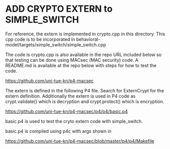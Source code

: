 # ADD CRYPTO EXTERN to SIMPLE_SWITCH

For reference, the extern is implemented in crypto.cpp in this directory.
This cpp code is to be incorporated in
behavioral-model/targets/simple_switch/simple_switch.cpp

The code is crypto.cpp is also available in the repo URL included below
so that testing can be done using MACsec (MAC security) code.  A
README.md is available at the repo below with steps for how to test
the code.

https://github.com/uni-tue-kn/p4-macsec

The extern is defined in the following P4 file.  Search for ExternCrypt
for the extern definition. Additionally the extern is used in P4 code
as crypt.validate() which is decryption and crypt.protect() which is
encryption.

https://github.com/uni-tue-kn/p4-macsec/p4/p4/basic.p4

basic.p4 is used to test the cryto extern code with simple_switch.

basic.p4 is compiled using p4c with args shown in

https://github.com/uni-tue-kn/p4-macsec/blob/master/p4/p4/Makefile
